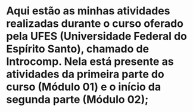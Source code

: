 # Aqui estão as minhas atividades realizadas durante o curso oferado pela UFES (Universidade Federal do Espírito Santo), chamado de Introcomp. Nela está presente as atividades da primeira parte do curso (Módulo 01) e o início da segunda parte (Módulo 02);
